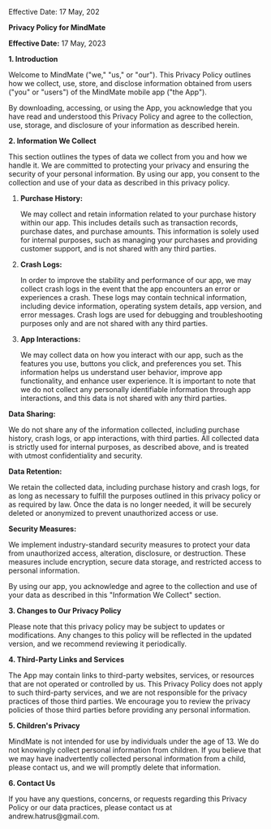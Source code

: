 Effective Date: 17 May, 202
<p><strong>Privacy Policy for MindMate</strong></p>
<p><strong>Effective Date:</strong> 17 May, 2023</p>
<p><strong>1. Introduction</strong></p>
<p>Welcome to MindMate ("we," "us," or "our"). This Privacy Policy outlines how we collect, use, store, and disclose information obtained from users ("you" or "users") of the MindMate mobile app ("the App").</p>
<p>By downloading, accessing, or using the App, you acknowledge that you have read and understood this Privacy Policy and agree to the collection, use, storage, and disclosure of your information as described herein.</p>
<p><strong>2. Information We Collect</strong></p>
<p>This section outlines the types of data we collect from you and how we handle it. We are committed to protecting your privacy and ensuring the security of your personal information. By using our app, you consent to the collection and use of your data as described in this privacy policy.</p>
<ol>
  <li><strong>Purchase History:</strong></li>
  <p>We may collect and retain information related to your purchase history within our app. This includes details such as transaction records, purchase dates, and purchase amounts. This information is solely used for internal purposes, such as managing your purchases and providing customer support, and is not shared with any third parties.</p>
  <li><strong>Crash Logs:</strong></li>
  <p>In order to improve the stability and performance of our app, we may collect crash logs in the event that the app encounters an error or experiences a crash. These logs may contain technical information, including device information, operating system details, app version, and error messages. Crash logs are used for debugging and troubleshooting purposes only and are not shared with any third parties.</p>
  <li><strong>App Interactions:</strong></li>
  <p>We may collect data on how you interact with our app, such as the features you use, buttons you click, and preferences you set. This information helps us understand user behavior, improve app functionality, and enhance user experience. It is important to note that we do not collect any personally identifiable information through app interactions, and this data is not shared with any third parties.</p>
</ol>
<p><strong>Data Sharing:</strong></p>
<p>We do not share any of the information collected, including purchase history, crash logs, or app interactions, with third parties. All collected data is strictly used for internal purposes, as described above, and is treated with utmost confidentiality and security.</p>
<p><strong>Data Retention:</strong></p>
<p>We retain the collected data, including purchase history and crash logs, for as long as necessary to fulfill the purposes outlined in this privacy policy or as required by law. Once the data is no longer needed, it will be securely deleted or anonymized to prevent unauthorized access or use.</p>
<p><strong>Security Measures:</strong></p>
<p>We implement industry-standard security measures to protect your data from unauthorized access, alteration, disclosure, or destruction. These measures include encryption, secure data storage, and restricted access to personal information.</p>
<p>By using our app, you acknowledge and agree to the collection and use of your data as described in this "Information We Collect" section.</p>
<p><strong>3. Changes to Our Privacy Policy</strong></p>
<p>Please note that this privacy policy may be subject to updates or modifications. Any changes to this policy will be reflected in the updated version, and we recommend reviewing it periodically.</p>
<p><strong>4. Third-Party Links and Services</strong></p>
<p>The App may contain links to third-party websites, services, or resources that are not operated or controlled by us. This Privacy Policy does not apply to such third-party services, and we are not responsible for the privacy practices of those third parties. We encourage you to review the privacy policies of those third parties before providing any personal information.</p>
<p><strong>5. Children's Privacy</strong></p>
<p>MindMate is not intended for use by individuals under the age of 13. We do not knowingly collect personal information from children. If you believe that we may have inadvertently collected personal information from a child, please contact us, and we will promptly delete that information.</p>
<p><strong>6. Contact Us</strong></p>
<p>If you have any questions, concerns, or requests regarding this Privacy Policy or our data practices, please contact us at andrew.hatrus@gmail.com.</p>
